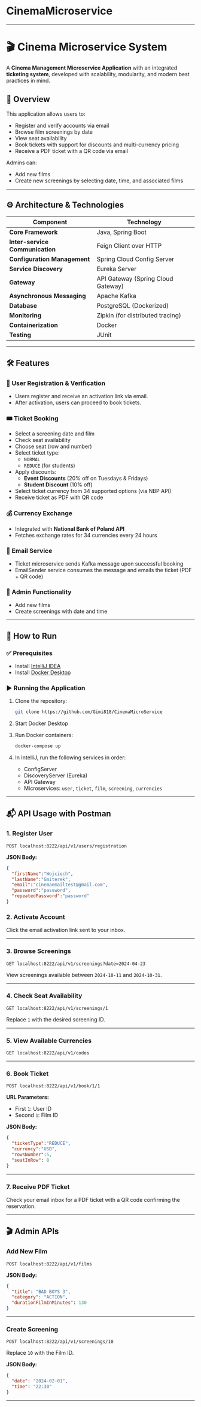 # CinemaMicroservice

---

# 🎬 Cinema Microservice System

A **Cinema Management Microservice Application** with an integrated **ticketing system**, developed with scalability, modularity, and modern best practices in mind.

## 📌 Overview

This application allows users to:

- Register and verify accounts via email
- Browse film screenings by date
- View seat availability
- Book tickets with support for discounts and multi-currency pricing
- Receive a PDF ticket with a QR code via email

Admins can:

- Add new films
- Create new screenings by selecting date, time, and associated films

---

## ⚙️ Architecture & Technologies

| Component | Technology |
|----------|------------|
| **Core Framework** | Java, Spring Boot |
| **Inter-service Communication** | Feign Client over HTTP |
| **Configuration Management** | Spring Cloud Config Server |
| **Service Discovery** | Eureka Server |
| **Gateway** | API Gateway (Spring Cloud Gateway) |
| **Asynchronous Messaging** | Apache Kafka |
| **Database** | PostgreSQL (Dockerized) |
| **Monitoring** | Zipkin (for distributed tracing) |
| **Containerization** | Docker |
| **Testing** | JUnit |

---

## 🛠️ Features

### 🔐 User Registration & Verification
- Users register and receive an activation link via email.
- After activation, users can proceed to book tickets.

### 🎟️ Ticket Booking
- Select a screening date and film
- Check seat availability
- Choose seat (row and number)
- Select ticket type:
  - `NORMAL`
  - `REDUCE` (for students)
- Apply discounts:
  - **Event Discounts** (20% off on Tuesdays & Fridays)
  - **Student Discount** (10% off)
- Select ticket currency from 34 supported options (via NBP API)
- Receive ticket as PDF with QR code

### 💰 Currency Exchange
- Integrated with **National Bank of Poland API**
- Fetches exchange rates for 34 currencies every 24 hours

### 📧 Email Service
- Ticket microservice sends Kafka message upon successful booking
- EmailSender service consumes the message and emails the ticket (PDF + QR code)

### 🎥 Admin Functionality
- Add new films
- Create screenings with date and time

---

## 🧪 How to Run

### ✅ Prerequisites

- Install [IntelliJ IDEA](https://www.jetbrains.com/idea/)
- Install [Docker Desktop](https://www.docker.com/products/docker-desktop)

### ▶️ Running the Application

1. Clone the repository:
   ```bash
   git clone https://github.com/Gimi818/CinemaMicroService
   ```

2. Start Docker Desktop

3. Run Docker containers:
   ```bash
   docker-compose up
   ```

4. In IntelliJ, run the following services in order:
   - ConfigServer
   - DiscoveryServer (Eureka)
   - API Gateway
   - Microservices: `user`, `ticket`, `film`, `screening`, `currencies`

---

## 📬 API Usage with Postman

### 1. Register User
```http
POST localhost:8222/api/v1/users/registration
```

**JSON Body:**
```json
{
  "firstName":"Wojciech",
  "lastName":"Gmiterek",
  "email":"cinemaemailtest@gmail.com",
  "password":"password",
  "repeatedPassword":"password"
}
```

### 2. Activate Account
Click the email activation link sent to your inbox.

---

### 3. Browse Screenings
```http
GET localhost:8222/api/v1/screenings?date=2024-04-23
```
View screenings available between `2024-10-11` and `2024-10-31`.

---

### 4. Check Seat Availability
```http
GET localhost:8222/api/v1/screenings/1
```
Replace `1` with the desired screening ID.

---

### 5. View Available Currencies
```http
GET localhost:8222/api/v1/codes
```

---

### 6. Book Ticket
```http
POST localhost:8222/api/v1/book/1/1
```

**URL Parameters:**
- First `1`: User ID
- Second `1`: Film ID

**JSON Body:**
```json
{
  "ticketType":"REDUCE",
  "currency":"USD",
  "rowsNumber":5,
  "seatInRow": 8
}
```

---

### 7. Receive PDF Ticket
Check your email inbox for a PDF ticket with a QR code confirming the reservation.

---

## 🎬 Admin APIs

### Add New Film
```http
POST localhost:8222/api/v1/films
```

**JSON Body:**
```json
{
  "title": "BAD BOYS 3",
  "category": "ACTION",
  "durationFilmInMinutes": 130
}
```

---

### Create Screening
```http
POST localhost:8222/api/v1/screenings/10
```
Replace `10` with the Film ID.

**JSON Body:**
```json
{
  "date": "2024-02-01",
  "time": "22:30"
}
```

---

